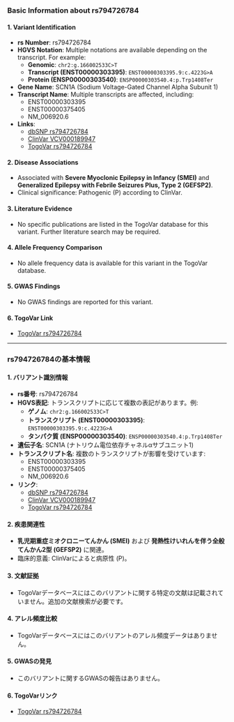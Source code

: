 ### Basic Information about rs794726784

#### 1. **Variant Identification**
- **rs Number**: rs794726784  
- **HGVS Notation**: Multiple notations are available depending on the transcript. For example:
  - **Genomic**: `chr2:g.166002533C>T`
  - **Transcript (ENST00000303395)**: `ENST00000303395.9:c.4223G>A`
  - **Protein (ENSP00000303540)**: `ENSP00000303540.4:p.Trp1408Ter`
- **Gene Name**: SCN1A (Sodium Voltage-Gated Channel Alpha Subunit 1)
- **Transcript Name**: Multiple transcripts are affected, including:
  - ENST00000303395
  - ENST00000375405
  - NM_006920.6
- **Links**:
  - [dbSNP rs794726784](https://identifiers.org/dbsnp/rs794726784)
  - [ClinVar VCV000189947](https://www.ncbi.nlm.nih.gov/clinvar/variation/189947)
  - [TogoVar rs794726784](https://togovar.org/variant/tgv417503298)

#### 2. **Disease Associations**
- Associated with **Severe Myoclonic Epilepsy in Infancy (SMEI)** and **Generalized Epilepsy with Febrile Seizures Plus, Type 2 (GEFSP2)**.
- Clinical significance: Pathogenic (P) according to ClinVar.

#### 3. **Literature Evidence**
- No specific publications are listed in the TogoVar database for this variant. Further literature search may be required.

#### 4. **Allele Frequency Comparison**
- No allele frequency data is available for this variant in the TogoVar database.

#### 5. **GWAS Findings**
- No GWAS findings are reported for this variant.

#### 6. **TogoVar Link**
- [TogoVar rs794726784](https://togovar.org/variant/tgv417503298)

---

### rs794726784の基本情報

#### 1. **バリアント識別情報**
- **rs番号**: rs794726784  
- **HGVS表記**: トランスクリプトに応じて複数の表記があります。例:
  - **ゲノム**: `chr2:g.166002533C>T`
  - **トランスクリプト (ENST00000303395)**: `ENST00000303395.9:c.4223G>A`
  - **タンパク質 (ENSP00000303540)**: `ENSP00000303540.4:p.Trp1408Ter`
- **遺伝子名**: SCN1A (ナトリウム電位依存チャネルαサブユニット1)
- **トランスクリプト名**: 複数のトランスクリプトが影響を受けています:
  - ENST00000303395
  - ENST00000375405
  - NM_006920.6
- **リンク**:
  - [dbSNP rs794726784](https://identifiers.org/dbsnp/rs794726784)
  - [ClinVar VCV000189947](https://www.ncbi.nlm.nih.gov/clinvar/variation/189947)
  - [TogoVar rs794726784](https://togovar.org/variant/tgv417503298)

#### 2. **疾患関連性**
- **乳児期重症ミオクロニーてんかん (SMEI)** および **発熱性けいれんを伴う全般てんかん2型 (GEFSP2)** に関連。
- 臨床的意義: ClinVarによると病原性 (P)。

#### 3. **文献証拠**
- TogoVarデータベースにはこのバリアントに関する特定の文献は記載されていません。追加の文献検索が必要です。

#### 4. **アレル頻度比較**
- TogoVarデータベースにはこのバリアントのアレル頻度データはありません。

#### 5. **GWASの発見**
- このバリアントに関するGWASの報告はありません。

#### 6. **TogoVarリンク**
- [TogoVar rs794726784](https://togovar.org/variant/tgv417503298)